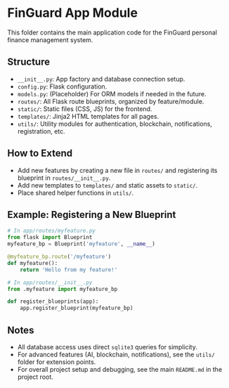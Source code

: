 # FinGuard App Module

This folder contains the main application code for the FinGuard personal finance management system.

## Structure

- `__init__.py`: App factory and database connection setup.
- `config.py`: Flask configuration.
- `models.py`: (Placeholder) For ORM models if needed in the future.
- `routes/`: All Flask route blueprints, organized by feature/module.
- `static/`: Static files (CSS, JS) for the frontend.
- `templates/`: Jinja2 HTML templates for all pages.
- `utils/`: Utility modules for authentication, blockchain, notifications, registration, etc.

## How to Extend

- Add new features by creating a new file in `routes/` and registering its blueprint in `routes/__init__.py`.
- Add new templates to `templates/` and static assets to `static/`.
- Place shared helper functions in `utils/`.

## Example: Registering a New Blueprint
```python
# In app/routes/myfeature.py
from flask import Blueprint
myfeature_bp = Blueprint('myfeature', __name__)

@myfeature_bp.route('/myfeature')
def myfeature():
    return 'Hello from my feature!'

# In app/routes/__init__.py
from .myfeature import myfeature_bp

def register_blueprints(app):
    app.register_blueprint(myfeature_bp)
```

## Notes
- All database access uses direct `sqlite3` queries for simplicity.
- For advanced features (AI, blockchain, notifications), see the `utils/` folder for extension points.
- For overall project setup and debugging, see the main `README.md` in the project root.
